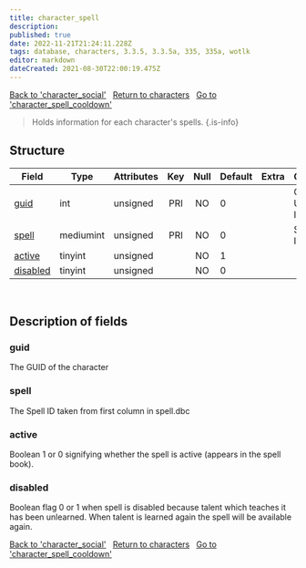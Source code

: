 ```yaml
---
title: character_spell
description: 
published: true
date: 2022-11-21T21:24:11.228Z
tags: database, characters, 3.3.5, 3.3.5a, 335, 335a, wotlk
editor: markdown
dateCreated: 2021-08-30T22:00:19.475Z
---
```


<a href="https://trinitycore.info/en/database/335/characters/character_social" class="mt-5 v-btn v-btn--depressed v-btn--flat v-btn--outlined theme--light v-size--default darkblue--text text--lighten-3"><span class="v-btn__content"><i aria-hidden="true" class="v-icon notranslate v-icon--left mdi mdi-arrow-left theme--light"></i><span>Back to 'character_social'</span></span></a>&nbsp;&nbsp;&nbsp;<a href="https://trinitycore.info/en/database/335/characters/home" class="mt-5 v-btn v-btn--depressed v-btn--flat v-btn--outlined theme--light v-size--default darkblue--text text--lighten-3"><span class="v-btn__content"><i aria-hidden="true" class="v-icon notranslate v-icon--left mdi mdi-home-outline theme--light"></i><span>Return to characters</span></span></a>&nbsp;&nbsp;&nbsp;<a href="https://trinitycore.info/en/database/335/characters/character_spell_cooldown" class="mt-5 v-btn v-btn--depressed v-btn--flat v-btn--outlined theme--light v-size--default darkblue--text text--lighten-3"><span class="v-btn__content"><span>Go to 'character_spell_cooldown'</span><i aria-hidden="true" class="v-icon notranslate v-icon--right mdi mdi-arrow-right theme--light"></i></span></a>

> Holds information for each character's spells.
{.is-info}


## Structure

| Field | Type | Attributes | Key | Null | Default | Extra | Comment |
| --- | --- | --- | :---: | :---: | --- | --- | --- |
| [guid](#guid) | int | unsigned | PRI | NO | 0 |  | Global Unique Identifier |
| [spell](#spell) | mediumint | unsigned | PRI | NO | 0 |  | Spell Identifier |
| [active](#active) | tinyint | unsigned |  | NO | 1 |  |  |
| [disabled](#disabled) | tinyint | unsigned |  | NO | 0 |  |  |
&nbsp;
## Description of fields

### guid
The GUID of the character
&nbsp;

### spell
The Spell ID taken from first column in spell.dbc 
&nbsp;

### active
Boolean 1 or 0 signifying whether the spell is active (appears in the spell book).
&nbsp;

### disabled
Boolean flag 0 or 1 when spell is disabled because talent which teaches it has been unlearned. When talent is learned again the spell will be available again.
&nbsp;

<a href="https://trinitycore.info/en/database/335/characters/character_social" class="mt-5 v-btn v-btn--depressed v-btn--flat v-btn--outlined theme--light v-size--default darkblue--text text--lighten-3"><span class="v-btn__content"><i aria-hidden="true" class="v-icon notranslate v-icon--left mdi mdi-arrow-left theme--light"></i><span>Back to 'character_social'</span></span></a>&nbsp;&nbsp;&nbsp;<a href="https://trinitycore.info/en/database/335/characters/home" class="mt-5 v-btn v-btn--depressed v-btn--flat v-btn--outlined theme--light v-size--default darkblue--text text--lighten-3"><span class="v-btn__content"><i aria-hidden="true" class="v-icon notranslate v-icon--left mdi mdi-home-outline theme--light"></i><span>Return to characters</span></span></a>&nbsp;&nbsp;&nbsp;<a href="https://trinitycore.info/en/database/335/characters/character_spell_cooldown" class="mt-5 v-btn v-btn--depressed v-btn--flat v-btn--outlined theme--light v-size--default darkblue--text text--lighten-3"><span class="v-btn__content"><span>Go to 'character_spell_cooldown'</span><i aria-hidden="true" class="v-icon notranslate v-icon--right mdi mdi-arrow-right theme--light"></i></span></a>
